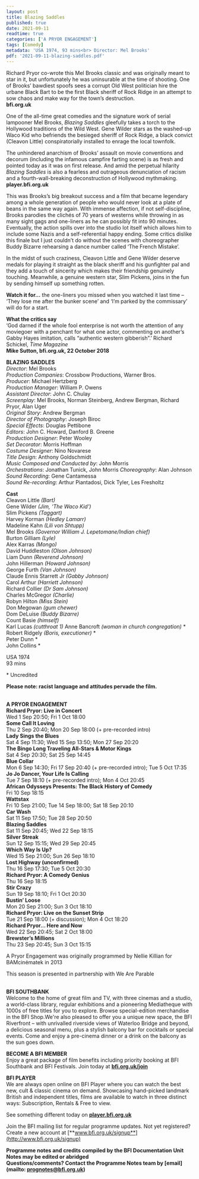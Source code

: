 ```yaml
---
layout: post
title: Blazing Saddles
published: true
date: 2021-09-11
readtime: true
categories: ['A PRYOR ENGAGEMENT']
tags: [Comedy]
metadata: 'USA 1974, 93 mins<br> Director: Mel Brooks'
pdf: '2021-09-11-blazing-saddles.pdf'
---
```

Richard Pryor co-wrote this Mel Brooks classic and was originally meant to star in it, but unfortunately he was uninsurable at the time of shooting. One of Brooks’ bawdiest spoofs sees a corrupt Old West politician hire the urbane Black Bart to be the first Black sheriff of Rock Ridge in an attempt to sow chaos and make way for the town’s destruction.<br>
**bfi.org.uk**<br>

One of the all-time great comedies and the signature work of serial lampooner Mel Brooks, _Blazing Saddles_ gleefully takes a torch to the Hollywood traditions of the Wild West. Gene Wilder stars as the washed-up Waco Kid who befriends the besieged sheriff of Rock Ridge, a black convict (Cleavon Little) conspiratorially installed to enrage the local townfolk.

The unhindered anarchism of Brooks’ assault on movie conventions and decorum (including the infamous campfire farting scene) is as fresh and pointed today as it was on first release. And amid the perpetual hilarity _Blazing Saddles_ is also a fearless and outrageous denunciation of racism and a fourth-wall-breaking deconstruction of Hollywood mythmaking.<br>
**player.bfi.org.uk**<br>

This was Brooks’s big breakout success and a film that became legendary among a whole generation of people who would never look at a plate of beans in the same way again. With immense affection, if not self-discipline, Brooks parodies the clichés of 70 years of westerns while throwing in as many sight gags and one-liners as he can possibly fit into 90 minutes. Eventually, the action spills over into the studio lot itself which allows him to include some Nazis and a self-referential happy ending. Some critics dislike this finale but I just couldn’t do without the scenes with choreographer Buddy Bizarre rehearsing a dance number called ‘The French Mistake’.

In the midst of such craziness, Cleavon Little and Gene Wilder deserve medals for playing it straight as the black sheriff and his gunfighter pal and they add a touch of sincerity which makes their friendship genuinely touching. Meanwhile, a genuine western star, Slim Pickens, joins in the fun by sending himself up something rotten.

**Watch it for…** the one-liners you missed when you watched it last time – ‘They lose me after the bunker scene’ and ‘I’m parked by the commissary’ will do for a start.

**What the critics say**<br>
‘God darned if the whole fool enterprise is not worth the attention of any moviegoer with a penchant for what one actor, commenting on another’s Gabby Hayes imitation, calls “authentic western gibberish”.’ Richard Schickel, _Time Magazine_<br>
**Mike Sutton, bfi.org.uk, 22 October 2018**<br>

**BLAZING SADDLES**<br>_Director_: Mel Brooks  
_Production Companies_: Crossbow Productions, Warner Bros.  
_Producer_: Michael Hertzberg  
_Production Manager_: William P. Owens  
_Assistant Director_: John C. Chulay  
_Screenplay_: Mel Brooks, Norman Steinberg, Andrew Bergman, Richard Pryor, Alan Uger  
_Original Story_: Andrew Bergman  
_Director of Photography_: Joseph Biroc  
_Special Effects_: Douglas Pettibone  
_Editors_: John C. Howard, Danford B. Greene  
_Production Designer_: Peter Wooley  
_Set Decorator_: Morris Hoffman  
_Costume Designer_: Nino Novarese  
_Title Design_: Anthony Goldschmidt  
_Music Composed and Conducted by_: John Morris  
_Orchestrations_: Jonathan Tunick, John Morris
_Choreography_: Alan Johnson  
_Sound Recording_: Gene Cantamessa  
_Sound Re-recording_: Arthur Piantadosi, Dick Tyler, Les Fresholtz<br>

**Cast**<br>
Cleavon Little _(Bart)_  
Gene Wilder _(Jim, ‘The Waco Kid’)_  
Slim Pickens _(Taggart)_  
Harvey Korman _(Hedley Lamarr)_  
Madeline Kahn _(Lili von Shtupp)_  
Mel Brooks _(Governor William J. Lepetomane/Indian chief)_  
Burton Gilliam _(Lyle)_  
Alex Karras _(Mongo)_  
David Huddleston _(Olson Johnson)_  
Liam Dunn _(Reverend Johnson)_  
John Hillerman _(Howard Johnson)_  
George Furth _(Van Johnson)_  
Claude Ennis Starrett Jr _(Gabby Johnson)_  
Carol Arthur _(Harriett Johnson)_  
Richard Collier _(Dr Sam Johnson)_  
Charles McGregor _(Charlie)_  
Robyn Hilton _(Miss Stein)_  
Don Megowan _(gum chewer)_  
Dom DeLuise _(Buddy Bizarre)_  
Count Basie _(himself)_  
Karl Lucas _(cutthroat 1)_
Anne Bancroft _(woman in church congregation)_ *  
Robert Ridgely _(Boris, executioner)_ *  
Peter Dunn  *  
John Collins  *

USA 1974<br>
93 mins<br>

\* Uncredited<br>

**Please note: racist language and attitudes pervade the film.**<br>
<br>

**A PRYOR ENGAGEMENT**<br>
**Richard Pryor: Live in Concert**<br>
Wed 1 Sep 20:50; Fri 1 Oct 18:00<br>
**Some Call It Loving**<br>
Thu 2 Sep 20:40; Mon 20 Sep 18:00 (+ pre-recorded intro)<br>
**Lady Sings the Blues**<br>
Sat 4 Sep 11:30; Wed 15 Sep 13:50; Mon 27 Sep 20:20<br>
**The Bingo Long Traveling All-Stars & Motor Kings**<br>
Sat 4 Sep 20:30; Sat 25 Sep 14:45<br>
**Blue Collar**<br>
Mon 6 Sep 14:30; Fri 17 Sep 20:40 (+ pre-recorded intro); Tue 5 Oct 17:35<br>
**Jo Jo Dancer, Your Life Is Calling**<br>
Tue 7 Sep 18:10 (+ pre-recorded intro); Mon 4 Oct 20:45<br>
**African Odysseys Presents: The Black History of Comedy**<br>
Fri 10 Sep 18:15<br>
**Wattstax**<br>
Fri 10 Sep 21:00; Tue 14 Sep 18:00; Sat 18 Sep 20:10<br>
**Car Wash**<br>
Sat 11 Sep 17:50; Tue 28 Sep 20:50<br>
**Blazing Saddles**<br>
Sat 11 Sep 20:45; Wed 22 Sep 18:15<br>
**Silver Streak**<br>
Sun 12 Sep 15:15; Wed 29 Sep 20:45<br>
**Which Way Is Up?**<br>
Wed 15 Sep 21:00; Sun 26 Sep 18:10<br>
**Lost Highway (unconfirmed)**<br>
Thu 16 Sep 17:30; Tue 5 Oct 20:30<br>
**Richard Pryor: A Comedy Genius**<br>
Thu 16 Sep 18:15<br>
**Stir Crazy**<br>
Sun 19 Sep 18:10; Fri 1 Oct 20:30<br>
**Bustin’ Loose**<br>
Mon 20 Sep 21:00; Sun 3 Oct 18:10<br>
**Richard Pryor: Live on the Sunset Strip**<br>
Tue 21 Sep 18:00 (+ discussion); Mon 4 Oct 18:20<br>
**Richard Pryor... Here and Now**<br>
Wed 22 Sep 20:45; Sat 2 Oct 18:00<br>
**Brewster’s Millions**<br>
Thu 23 Sep 20:45; Sun 3 Oct 15:15<br>

A Pryor Engagement was originally programmed by Nellie Killian for BAMcinématek in 2013<br>

This season is presented in partnership with We Are Parable<br>
<br>

**BFI SOUTHBANK**  
Welcome to the home of great film and TV, with three cinemas and a studio, a world-class library, regular exhibitions and a pioneering Mediatheque with 1000s of free titles for you to explore. Browse special-edition merchandise in the BFI Shop.We&#39;re also pleased to offer you a unique new space, the BFI Riverfront – with unrivalled riverside views of Waterloo Bridge and beyond, a delicious seasonal menu, plus a stylish balcony bar for cocktails or special events. Come and enjoy a pre-cinema dinner or a drink on the balcony as the sun goes down.  

**BECOME A BFI MEMBER**  
Enjoy a great package of film benefits including priority booking at BFI Southbank and BFI Festivals. Join today at [**bfi.org.uk/join**](http://www.bfi.org.uk/join)  

**BFI PLAYER**  
 We are always open online on BFI Player where you can watch the best new, cult &amp; classic cinema on demand. Showcasing hand-picked landmark British and independent titles, films are available to watch in three distinct ways: Subscription, Rentals &amp; Free to view.  

See something different today on [**player.bfi.org.uk**](https://player.bfi.org.uk)  

Join the BFI mailing list for regular programme updates. Not yet registered? Create a new account at [**www.bfi.org.uk/signup**](http://www.bfi.org.uk/signup)

**Programme notes and credits compiled by the BFI Documentation Unit  
Notes may be edited or abridged  
Questions/comments? Contact the Programme Notes team by [email](mailto: prognotes@bfi.org.uk)**
<!--stackedit_data:
eyJoaXN0b3J5IjpbMjcxMzIwOTMxXX0=
-->
